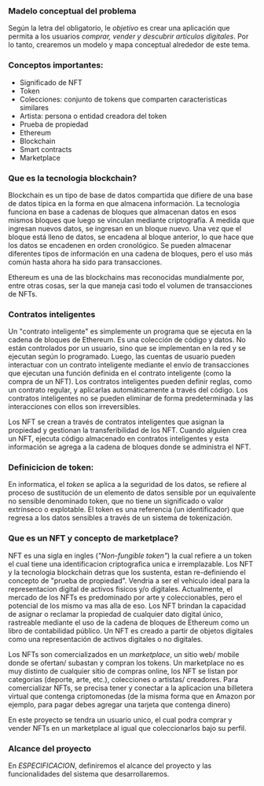 ### Madelo conceptual del problema

Según la letra del obligatorio, le *objetivo* es crear una aplicación que permita a los usuarios *comprar, vender y descubrir artículos digitales*. Por lo tanto, crearemos un modelo y mapa conceptual alrededor de este tema.

### Conceptos importantes:

- Significado de NFT
- Token
- Colecciones: conjunto de tokens que comparten caracteristicas similares 
- Artista: persona o entidad creadora del token 
- Prueba de propiedad
- Ethereum
- Blockchain
- Smart contracts
- Marketplace

### Que es la tecnologia blockchain?
Blockchain es un tipo de base de datos compartida que difiere de una base de datos típica en la forma en que almacena información. La tecnologia funciona en base a cadenas de bloques que almacenan datos en esos mismos bloques que luego se vinculan mediante criptografía. A medida que ingresan nuevos datos, se ingresan en un bloque nuevo. Una vez que el bloque está lleno de datos, se encadena al bloque anterior, lo que hace que los datos se encadenen en orden cronológico. Se pueden almacenar diferentes tipos de información en una cadena de bloques, pero el uso más común hasta ahora ha sido para transacciones.

Ethereum es una de las blockchains mas reconocidas mundialmente por, entre otras cosas, ser la que maneja casi todo el volumen de transacciones de NFTs. 

### Contratos inteligentes
Un "contrato inteligente" es simplemente un programa que se ejecuta en la cadena de bloques de Ethereum. Es una colección de código y datos. No están controlados por un usuario, sino que se implementan en la red y se ejecutan según lo programado. Luego, las cuentas de usuario pueden interactuar con un contrato inteligente mediante el envío de transacciones que ejecutan una función definida en el contrato inteligente (como la compra de un NFT). Los contratos inteligentes pueden definir reglas, como un contrato regular, y aplicarlas automáticamente a través del código. Los contratos inteligentes no se pueden eliminar de forma predeterminada y las interacciones con ellos son irreversibles.

Los NFT se crean a través de contratos inteligentes que asignan la propiedad y gestionan la transferibilidad de los NFT. Cuando alguien crea un NFT, ejecuta código almacenado en contratos inteligentes y esta información se agrega a la cadena de bloques donde se administra el NFT.

### Definicicion de token:
En informatica, el *token* se aplica a la seguridad de los datos, se refiere al proceso de sustitución de un elemento de datos sensible por un equivalente no sensible denominado token, que no tiene un significado o valor extrínseco o explotable. El token es una referencia (un identificador) que regresa a los datos sensibles a través de un sistema de tokenización.
### Que es un NFT y concepto de marketplace?
NFT es una sigla en ingles (*"Non-fungible token"*) la cual refiere a un token el cual tiene una identificacion criptografica unica e irremplazable. Los NFT y la tecnologia blockchain detras que los sustenta, estan re-definiendo el concepto de "prueba de propiedad". Vendria a ser el vehiculo ideal para la representacion digital de activos fisicos y/o digitales. Actualmente, el mercado de los NFTs es predominado por arte y coleccionables, pero el potencial de los mismo va mas alla de eso. Los NFT brindan la capacidad de asignar o reclamar la propiedad de cualquier dato digital único, rastreable mediante el uso de la cadena de bloques de Ethereum como un libro de contabilidad público. Un NFT es creado a partir de objetos digitales como una representación de activos digitales o no digitales. 

Los NFTs son comercializados en un *marketplace*, un sitio web/ mobile donde se ofertan/ subastan y compran los tokens. Un marketplace no es muy distinto de cualquier sitio de compras online, los NFT se listan por categorias (deporte, arte, etc.), colecciones o artistas/ creadores. Para comercializar NFTs, se precisa tener y conectar a la aplicacion una billetera virtual que contenga criptomonedas (de la misma forma que en Amazon por ejemplo, para pagar debes agregar una tarjeta que contenga dinero)

En este proyecto se tendra un usuario unico, el cual podra comprar y vender NFTs en un marketplace al igual que coleccionarlos bajo su perfil.
### Alcance del proyecto
En *ESPECIFICACION*, definiremos el alcance del proyecto y las funcionalidades del sistema que desarrollaremos.
